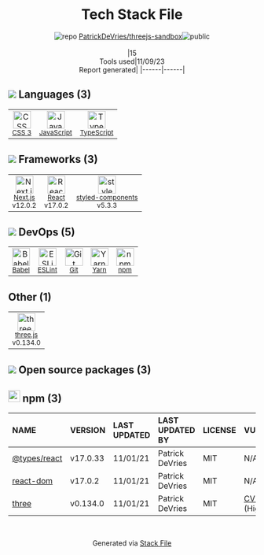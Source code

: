 <!--
--- Readme.md Snippet without images Start ---
## Tech Stack
PatrickDeVries/threejs-sandbox is built on the following main stack:
- [React](https://reactjs.org/) – Javascript UI Libraries
- [JavaScript](https://developer.mozilla.org/en-US/docs/Web/JavaScript) – Languages
- [TypeScript](http://www.typescriptlang.org) – Languages
- [Babel](http://babeljs.io/) – JavaScript Compilers
- [ESLint](http://eslint.org/) – Code Review
- [Yarn](https://yarnpkg.com/) – Front End Package Manager
- [three.js](https://threejs.org/) – Game Development
- [Next.js](https://nextjs.org/) – Frameworks (Full Stack)
- [styled-components](https://styled-components.com) – JavaScript Framework Components

Full tech stack [here](/techstack.md)
--- Readme.md Snippet without images End ---

--- Readme.md Snippet with images Start ---
## Tech Stack
PatrickDeVries/threejs-sandbox is built on the following main stack:
- <img width='25' height='25' src='https://img.stackshare.io/service/1020/OYIaJ1KK.png' alt='React'/> [React](https://reactjs.org/) – Javascript UI Libraries
- <img width='25' height='25' src='https://img.stackshare.io/service/1209/javascript.jpeg' alt='JavaScript'/> [JavaScript](https://developer.mozilla.org/en-US/docs/Web/JavaScript) – Languages
- <img width='25' height='25' src='https://img.stackshare.io/service/1612/bynNY5dJ.jpg' alt='TypeScript'/> [TypeScript](http://www.typescriptlang.org) – Languages
- <img width='25' height='25' src='https://img.stackshare.io/service/2739/-1wfGjNw.png' alt='Babel'/> [Babel](http://babeljs.io/) – JavaScript Compilers
- <img width='25' height='25' src='https://img.stackshare.io/service/3337/Q4L7Jncy.jpg' alt='ESLint'/> [ESLint](http://eslint.org/) – Code Review
- <img width='25' height='25' src='https://img.stackshare.io/service/5848/44mC-kJ3.jpg' alt='Yarn'/> [Yarn](https://yarnpkg.com/) – Front End Package Manager
- <img width='25' height='25' src='https://img.stackshare.io/service/5883/preview.png' alt='three.js'/> [three.js](https://threejs.org/) – Game Development
- <img width='25' height='25' src='https://img.stackshare.io/service/5936/nextjs.png' alt='Next.js'/> [Next.js](https://nextjs.org/) – Frameworks (Full Stack)
- <img width='25' height='25' src='https://img.stackshare.io/service/6749/styled-components.png' alt='styled-components'/> [styled-components](https://styled-components.com) – JavaScript Framework Components

Full tech stack [here](/techstack.md)
--- Readme.md Snippet with images End ---
-->
<div align="center">

# Tech Stack File
![](https://img.stackshare.io/repo.svg "repo") [PatrickDeVries/threejs-sandbox](https://github.com/PatrickDeVries/threejs-sandbox)![](https://img.stackshare.io/public_badge.svg "public")
<br/><br/>
|15<br/>Tools used|11/09/23 <br/>Report generated|
|------|------|
</div>

## <img src='https://img.stackshare.io/languages.svg'/> Languages (3)
<table><tr>
  <td align='center'>
  <img width='36' height='36' src='https://img.stackshare.io/service/6727/css.png' alt='CSS 3'>
  <br>
  <sub><a href="https://developer.mozilla.org/en-US/docs/Web/CSS/CSS3">CSS 3</a></sub>
  <br>
  <sub></sub>
</td>

<td align='center'>
  <img width='36' height='36' src='https://img.stackshare.io/service/1209/javascript.jpeg' alt='JavaScript'>
  <br>
  <sub><a href="https://developer.mozilla.org/en-US/docs/Web/JavaScript">JavaScript</a></sub>
  <br>
  <sub></sub>
</td>

<td align='center'>
  <img width='36' height='36' src='https://img.stackshare.io/service/1612/bynNY5dJ.jpg' alt='TypeScript'>
  <br>
  <sub><a href="http://www.typescriptlang.org">TypeScript</a></sub>
  <br>
  <sub></sub>
</td>

</tr>
</table>

## <img src='https://img.stackshare.io/frameworks.svg'/> Frameworks (3)
<table><tr>
  <td align='center'>
  <img width='36' height='36' src='https://img.stackshare.io/service/5936/nextjs.png' alt='Next.js'>
  <br>
  <sub><a href="https://nextjs.org/">Next.js</a></sub>
  <br>
  <sub>v12.0.2</sub>
</td>

<td align='center'>
  <img width='36' height='36' src='https://img.stackshare.io/service/1020/OYIaJ1KK.png' alt='React'>
  <br>
  <sub><a href="https://reactjs.org/">React</a></sub>
  <br>
  <sub>v17.0.2</sub>
</td>

<td align='center'>
  <img width='36' height='36' src='https://img.stackshare.io/service/6749/styled-components.png' alt='styled-components'>
  <br>
  <sub><a href="https://styled-components.com">styled-components</a></sub>
  <br>
  <sub>v5.3.3</sub>
</td>

</tr>
</table>

## <img src='https://img.stackshare.io/devops.svg'/> DevOps (5)
<table><tr>
  <td align='center'>
  <img width='36' height='36' src='https://img.stackshare.io/service/2739/-1wfGjNw.png' alt='Babel'>
  <br>
  <sub><a href="http://babeljs.io/">Babel</a></sub>
  <br>
  <sub></sub>
</td>

<td align='center'>
  <img width='36' height='36' src='https://img.stackshare.io/service/3337/Q4L7Jncy.jpg' alt='ESLint'>
  <br>
  <sub><a href="http://eslint.org/">ESLint</a></sub>
  <br>
  <sub></sub>
</td>

<td align='center'>
  <img width='36' height='36' src='https://img.stackshare.io/service/1046/git.png' alt='Git'>
  <br>
  <sub><a href="http://git-scm.com/">Git</a></sub>
  <br>
  <sub></sub>
</td>

<td align='center'>
  <img width='36' height='36' src='https://img.stackshare.io/service/5848/44mC-kJ3.jpg' alt='Yarn'>
  <br>
  <sub><a href="https://yarnpkg.com/">Yarn</a></sub>
  <br>
  <sub></sub>
</td>

<td align='center'>
  <img width='36' height='36' src='https://img.stackshare.io/service/1120/lejvzrnlpb308aftn31u.png' alt='npm'>
  <br>
  <sub><a href="https://www.npmjs.com/">npm</a></sub>
  <br>
  <sub></sub>
</td>

</tr>
</table>

## Other (1)
<table><tr>
  <td align='center'>
  <img width='36' height='36' src='https://img.stackshare.io/service/5883/preview.png' alt='three.js'>
  <br>
  <sub><a href="https://threejs.org/">three.js</a></sub>
  <br>
  <sub>v0.134.0</sub>
</td>

</tr>
</table>


## <img src='https://img.stackshare.io/group.svg' /> Open source packages (3)</h2>

## <img width='24' height='24' src='https://img.stackshare.io/service/1120/lejvzrnlpb308aftn31u.png'/> npm (3)

|NAME|VERSION|LAST UPDATED|LAST UPDATED BY|LICENSE|VULNERABILITIES|
|:------|:------|:------|:------|:------|:------|
|[@types/react](https://www.npmjs.com/@types/react)|v17.0.33|11/01/21|Patrick DeVries |MIT|N/A|
|[react-dom](https://www.npmjs.com/react-dom)|v17.0.2|11/01/21|Patrick DeVries |MIT|N/A|
|[three](https://www.npmjs.com/three)|v0.134.0|11/01/21|Patrick DeVries |MIT|[CVE-2022-0177](https://github.com/advisories/GHSA-7vvq-7r29-5vg3) (High)|

<br/>
<div align='center'>

Generated via [Stack File](https://github.com/apps/stack-file)
